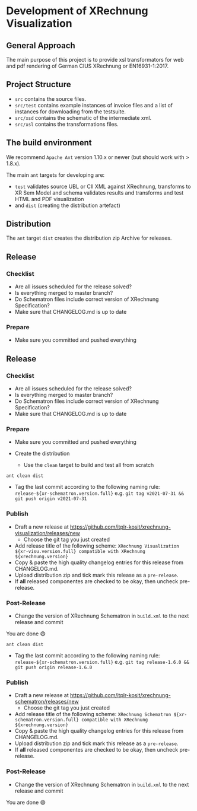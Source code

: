 # Development of XRechnung Visualization

## General Approach

The main purpose of this project is to provide xsl transformators for web and pdf rendering of German CIUS XRechnung or EN16931-1:2017.

## Project Structure

* `src` contains the source files.
* `src/test` contains example instances of invoice files and a list of instances for downloading from the testsuite.
* `src/xsd` contains the schematic of the intermediate xml.
* `src/xsl` contains the transformations files.

## The build environment

We recommend `Apache Ant` version 1.10.x or newer (but should work with > 1.8.x).

The main `ant` targets for developing are:

* `test` validates source UBL or CII XML against XRechnung, transforms to XR Sem Model and schema validates results and transforms and test HTML and PDF visualization
* and `dist` (creating the distribution artefact)

## Distribution

The `ant` target `dist` creates the distribution zip Archive for releases.

## Release

### Checklist

* Are all issues scheduled for the release solved?
* Is everything merged to master branch?
* Do Schematron files include correct version of XRechnung Specification? 
* Make sure that CHANGELOG.md is up to date


### Prepare

* Make sure you committed and pushed everything 
 ## Release

### Checklist

* Are all issues scheduled for the release solved?
* Is everything merged to master branch?
* Do Schematron files include correct version of XRechnung Specification? 
* Make sure that CHANGELOG.md is up to date


### Prepare

* Make sure you committed and pushed everything 
* Create the distribution 
 
   * Use the `clean` target to build and test all from scratch

```
ant clean dist
```

* Tag the last commit according to the following naming rule: `release-${xr-schematron.version.full}` e.g.
  `git tag v2021-07-31 && git push origin v2021-07-31` 

### Publish

* Draft a new release at https://github.com/itplr-kosit/xrechnung-visualization/releases/new
  * Choose the git tag you just created
* Add release title of the following scheme: `XRechnung Visualization ${xr-visu.version.full} compatible with XRechnung ${xrechnung.version}`
* Copy & paste the high quality changelog entries for this release from CHANGELOG.md.
* Upload distribution zip and tick mark this release as a `pre-release`.
* If **all** released componentes are checked to be okay, then uncheck pre-release.

### Post-Release

* Change the version of XRechnung Schematron in `build.xml` to the next release and commit

You are done :smile:

```
ant clean dist
```

* Tag the last commit according to the following naming rule: `release-${xr-schematron.version.full}` e.g.
  `git tag release-1.6.0 && git push origin release-1.6.0` 

### Publish

* Draft a new release at https://github.com/itplr-kosit/xrechnung-schematron/releases/new
  * Choose the git tag you just created
* Add release title of the following scheme: `XRechnung Schematron ${xr-schematron.version.full} compatible with XRechnung ${xrechnung.version}`
* Copy & paste the high quality changelog entries for this release from CHANGELOG.md.
* Upload distribution zip and tick mark this release as a `pre-release`.
* If **all** released componentes are checked to be okay, then uncheck pre-release.

### Post-Release

* Change the version of XRechnung Schematron in `build.xml` to the next release and commit

You are done :smile:

